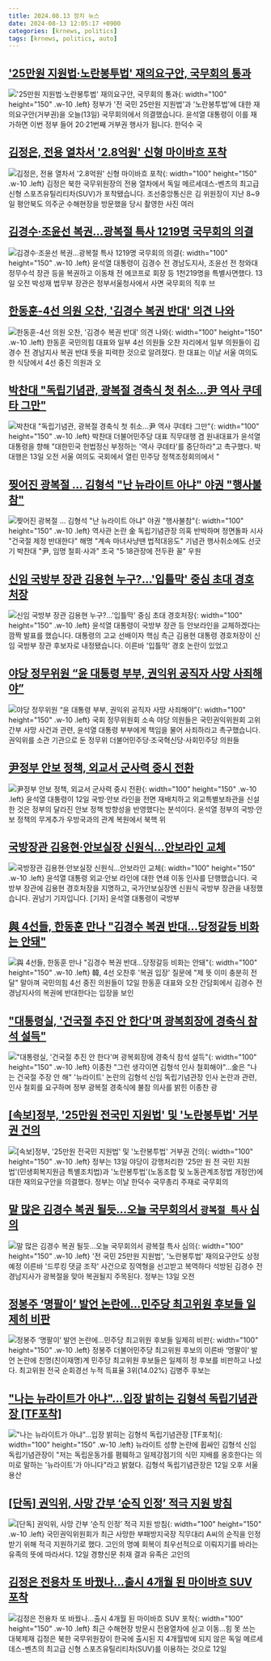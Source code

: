 ```yaml
---
title: 2024.08.13 정치 뉴스
date: 2024-08-13 12:05:17 +0900
categories: [krnews, politics]
tags: [krnews, politics, auto]
---
```

## ['25만원 지원법·노란봉투법' 재의요구안, 국무회의 통과](https://n.news.naver.com/mnews/article/437/0000405939)

!['25만원 지원법·노란봉투법' 재의요구안, 국무회의 통과](https://mimgnews.pstatic.net/image/origin/437/2024/08/13/405939.jpg?type=nf220_150){: width="100" height="150" .w-10 .left}
정부가 '전 국민 25만원 지원법'과 '노란봉투법'에 대한 재의요구안(거부권)을 오늘(13일) 국무회의에서 의결했습니다. 윤석열 대통령이 이를 재가하면 이번 정부 들어 20·21번째 거부권 행사가 됩니다. 한덕수 국

## [김정은, 전용 열차서 '2.8억원' 신형 마이바흐 포착](https://n.news.naver.com/mnews/article/437/0000405929)

![김정은, 전용 열차서 '2.8억원' 신형 마이바흐 포착](https://mimgnews.pstatic.net/image/origin/437/2024/08/13/405929.jpg?type=nf220_150){: width="100" height="150" .w-10 .left}
김정은 북한 국무위원장의 전용 열차에서 독일 메르세데스-벤츠의 최고급 신형 스포츠유틸리티차(SUV)가 포착됐습니다. 조선중앙통신은 김 위원장이 지난 8~9일 평안북도 의주군 수해현장을 방문했을 당시 촬영한 사진 여러

## [김경수·조윤선 복권…광복절 특사 1219명 국무회의 의결](https://n.news.naver.com/mnews/article/088/0000897891)

![김경수·조윤선 복권…광복절 특사 1219명 국무회의 의결](https://mimgnews.pstatic.net/image/origin/088/2024/08/13/897891.jpg?type=nf220_150){: width="100" height="150" .w-10 .left}
윤석열 대통령이 김경수 전 경남도지사, 조윤선 전 청와대 정무수석 장관 등을 복권하고 이동채 전 에코프로 회장 등 1천219명을 특별사면했다. 13일 오전 박성재 법무부 장관은 정부서울청사에서 사면 국무회의 직후 브

## [한동훈-4선 의원 오찬, '김경수 복권 반대' 의견 나와](https://n.news.naver.com/mnews/article/003/0012724369)

![한동훈-4선 의원 오찬, '김경수 복권 반대' 의견 나와](https://mimgnews.pstatic.net/image/origin/003/2024/08/12/12724369.jpg?type=nf220_150){: width="100" height="150" .w-10 .left}
한동훈 국민의힘 대표와 일부 4선 의원들 오찬 자리에서 일부 의원들이 김경수 전 경남지사 복권 반대 뜻을 피력한 것으로 알려졌다. 한 대표는 이날 서울 여의도 한 식당에서 4선 중진 의원과 오

## [박찬대 "독립기념관, 광복절 경축식 첫 취소...尹 역사 쿠데타 그만"](https://n.news.naver.com/mnews/article/008/0005076318)

![박찬대 "독립기념관, 광복절 경축식 첫 취소...尹 역사 쿠데타 그만"](https://mimgnews.pstatic.net/image/origin/008/2024/08/13/5076318.jpg?type=nf220_150){: width="100" height="150" .w-10 .left}
박찬대 더불어민주당 대표 직무대행 겸 원내대표가 윤석열 대통령을 향해 "대한민국 헌법정신 부정하는 '역사 쿠데타'를 중단하라"고 촉구했다. 박 대행은 13일 오전 서울 여의도 국회에서 열린 민주당 정책조정회의에서 "

## [찢어진 광복절 … 김형석 "난 뉴라이트 아냐" 야권 "행사불참"](https://n.news.naver.com/mnews/article/009/0005349220)

![찢어진 광복절 … 김형석 "난 뉴라이트 아냐" 야권 "행사불참"](https://mimgnews.pstatic.net/image/origin/009/2024/08/12/5349220.jpg?type=nf220_150){: width="100" height="150" .w-10 .left}
역사관 논란 金 독립기념관장 의혹 반박하며 정면돌파 시사 "건국절 제정 반대한다" 해명 "계속 마녀사냥땐 법적대응도" 기념관 행사취소에도 선긋기 박찬대 "尹, 임명 철회·사과" 조국 "5·18관장에 전두환 꼴" 우원

## [신임 국방부 장관 김용현 누구?…'입틀막' 중심 초대 경호처장](https://n.news.naver.com/mnews/article/437/0000405916)

![신임 국방부 장관 김용현 누구?…'입틀막' 중심 초대 경호처장](https://mimgnews.pstatic.net/image/origin/437/2024/08/13/405916.jpg?type=nf220_150){: width="100" height="150" .w-10 .left}
윤석열 대통령이 국방부 장관 등 안보라인을 교체하겠다는 깜짝 발표를 했습니다. 대통령의 고교 선배이자 핵심 측근 김용현 대통령 경호처장이 신임 국방부 장관 후보자로 내정됐습니다. 이른바 '입틀막' 경호 논란이 있었고

## [야당 정무위원 “윤 대통령 부부, 권익위 공직자 사망 사죄해야”](https://n.news.naver.com/mnews/article/056/0011779181)

![야당 정무위원 “윤 대통령 부부, 권익위 공직자 사망 사죄해야”](https://mimgnews.pstatic.net/image/origin/056/2024/08/12/11779181.jpg?type=nf220_150){: width="100" height="150" .w-10 .left}
국회 정무위원회 소속 야당 의원들은 국민권익위원회 고위 간부 사망 사건과 관련, 윤석열 대통령 부부에게 책임을 물어 사죄하라고 촉구했습니다. 권익위를 소관 기관으로 둔 정무위 더불어민주당·조국혁신당·사회민주당 의원들

## [尹정부 안보 정책, 외교서 군사력 중시 전환](https://n.news.naver.com/mnews/article/011/0004379356)

![尹정부 안보 정책, 외교서 군사력 중시 전환](https://mimgnews.pstatic.net/image/origin/011/2024/08/12/4379356.jpg?type=nf220_150){: width="100" height="150" .w-10 .left}
윤석열 대통령이 12일 국방·안보 라인을 전면 재배치하고 외교특별보좌관을 신설한 것은 정부의 달라진 안보 정책 방향성을 반영했다는 분석이다. 윤석열 정부의 국방·안보 정책의 무게추가 우방국과의 관계 복원에서 북핵 위

## [국방장관 김용현·안보실장 신원식...안보라인 교체](https://n.news.naver.com/mnews/article/052/0002073297)

![국방장관 김용현·안보실장 신원식...안보라인 교체](https://mimgnews.pstatic.net/image/origin/052/2024/08/12/2073297.jpg?type=nf220_150){: width="100" height="150" .w-10 .left}
윤석열 대통령 외교·안보 라인에 대한 연쇄 이동 인사를 단행했습니다. 국방부 장관에 김용현 경호처장을 지명하고, 국가안보실장엔 신원식 국방부 장관을 내정했습니다. 권남기 기자입니다. [기자] 윤석열 대통령이 국방부

## [與 4선들, 한동훈 만나 "김경수 복권 반대…당정갈등 비화는 안돼"](https://n.news.naver.com/mnews/article/001/0014871241)

![與 4선들, 한동훈 만나 "김경수 복권 반대…당정갈등 비화는 안돼"](https://mimgnews.pstatic.net/image/origin/001/2024/08/12/14871241.jpg?type=nf220_150){: width="100" height="150" .w-10 .left}
韓, 4선 오찬후 '복권 입장' 질문에 "제 뜻 이미 충분히 전달" 말아껴 국민의힘 4선 중진 의원들이 12일 한동훈 대표와 오찬 간담회에서 김경수 전 경남지사의 복권에 반대한다는 입장을 보인

## ["대통령실, '건국절 추진 안 한다'며 광복회장에 경축식 참석 설득"](https://n.news.naver.com/mnews/article/002/0002345587)

!["대통령실, '건국절 추진 안 한다'며 광복회장에 경축식 참석 설득"](https://mimgnews.pstatic.net/image/origin/002/2024/08/12/2345587.jpg?type=nf220_150){: width="100" height="150" .w-10 .left}
이종찬 "그런 생각이면 김형석 인사 철회해야"…金은 "나는 건국절 주장 안 해" '뉴라이트' 논란의 김형석 신임 독립기념관장 인사 논란과 관련, 인사 철회를 요구하며 정부 광복절 경축식에 불참 의사를 밝힌 이종찬 광

## [[속보]정부, '25만원 전국민 지원법' 및 '노란봉투법' 거부권 건의](https://n.news.naver.com/mnews/article/082/0001283773)

![[속보]정부, '25만원 전국민 지원법' 및 '노란봉투법' 거부권 건의](https://mimgnews.pstatic.net/image/origin/082/2024/08/13/1283773.jpg?type=nf220_150){: width="100" height="150" .w-10 .left}
정부는 13일 야당이 강행처리한 '25만 원 전 국민 지원법'(민생회복지원금 특별조치법)과 '노란봉투법'(노동조합 및 노동관계조정법 개정안)에 대한 재의요구안을 의결했다. 정부는 이날 한덕수 국무총리 주재로 국무회의

## [말 많은 김경수 복권 될듯…오늘 국무회의서 `광복절 특사` 심의](https://n.news.naver.com/mnews/article/029/0002894782)

![말 많은 김경수 복권 될듯…오늘 국무회의서 `광복절 특사` 심의](https://mimgnews.pstatic.net/image/origin/029/2024/08/13/2894782.jpg?type=nf220_150){: width="100" height="150" .w-10 .left}
'전 국민 25만원 지원법', '노란봉투법' 재의요구안도 상정 예정 이른바 '드루킹 댓글 조작' 사건으로 징역형을 선고받고 복역하다 석방된 김경수 전 경남지사가 광복절을 맞아 복권될지 주목된다. 정부는 13일 오전

## [정봉주 ‘명팔이’ 발언 논란에…민주당 최고위원 후보들 일제히 비판](https://n.news.naver.com/mnews/article/032/0003314584)

![정봉주 ‘명팔이’ 발언 논란에…민주당 최고위원 후보들 일제히 비판](https://mimgnews.pstatic.net/image/origin/032/2024/08/13/3314584.jpg?type=nf220_150){: width="100" height="150" .w-10 .left}
정봉주 더불어민주당 최고위원 후보의 이른바 ‘명팔이’ 발언 논란에 친명(친이재명)계 민주당 최고위원 후보들은 일제히 정 후보를 비판하고 나섰다. 최고위원 전국 순회경선 누적 득표율 3위(14.02%) 김병주 후보는

## ["나는 뉴라이트가 아냐"…입장 밝히는 김형석 독립기념관장 [TF포착]](https://n.news.naver.com/mnews/article/629/0000312518)

!["나는 뉴라이트가 아냐"…입장 밝히는 김형석 독립기념관장 [TF포착]](https://mimgnews.pstatic.net/image/origin/629/2024/08/12/312518.jpg?type=nf220_150){: width="100" height="150" .w-10 .left}
뉴라이트 성향 논란에 휩싸인 김형석 신임 독립기념관장이 "저는 독립운동가를 폄훼하고 일제강점기의 식민 지배를 옹호한다는 의미로 말하는 '뉴라이트'가 아니다"라고 밝혔다. 김형석 독립기념관장은 12일 오후 서울 용산

## [[단독] 권익위, 사망 간부 ‘순직 인정’ 적극 지원 방침](https://n.news.naver.com/mnews/article/032/0003314406)

![[단독] 권익위, 사망 간부 ‘순직 인정’ 적극 지원 방침](https://mimgnews.pstatic.net/image/origin/032/2024/08/12/3314406.jpg?type=nf220_150){: width="100" height="150" .w-10 .left}
국민권익위원회가 최근 사망한 부패방지국장 직무대리 A씨의 순직을 인정받기 위해 적극 지원하기로 했다. 고인의 명예 회복이 최우선적으로 이뤄지기를 바라는 유족의 뜻에 따라서다. 12일 경향신문 취재 결과 유족은 고인의

## [김정은 전용차 또 바꿨나…출시 4개월 된 마이바흐 SUV 포착](https://n.news.naver.com/mnews/article/001/0014870541)

![김정은 전용차 또 바꿨나…출시 4개월 된 마이바흐 SUV 포착](https://mimgnews.pstatic.net/image/origin/001/2024/08/12/14870541.jpg?type=nf220_150){: width="100" height="150" .w-10 .left}
최근 수해현장 방문시 전용열차에 싣고 이동…힘 못 쓰는 대북제재 김정은 북한 국무위원장이 한국에 출시된 지 4개월밖에 되지 않은 독일 메르세데스-벤츠의 최고급 신형 스포츠유틸리티차(SUV)를 이용하는 것으로 12일

